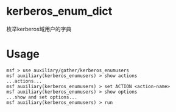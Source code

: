 # kerberos_enum_dict

枚举kerberos域用户的字典

# Usage

```
msf > use auxiliary/gather/kerberos_enumusers
msf auxiliary(kerberos_enumusers) > show actions
...actions...
msf auxiliary(kerberos_enumusers) > set ACTION <action-name>
msf auxiliary(kerberos_enumusers) > show options
...show and set options...
msf auxiliary(kerberos_enumusers) > run
```
